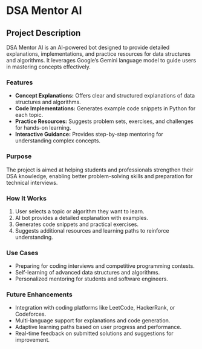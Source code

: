 

# DSA Mentor AI

## Project Description

DSA Mentor AI is an AI-powered bot designed to provide detailed explanations, implementations, and practice resources for data structures and algorithms. It leverages Google’s Gemini language model to guide users in mastering concepts effectively.

### Features

- **Concept Explanations:** Offers clear and structured explanations of data structures and algorithms.
- **Code Implementations:** Generates example code snippets in Python for each topic.
- **Practice Resources:** Suggests problem sets, exercises, and challenges for hands-on learning.
- **Interactive Guidance:** Provides step-by-step mentoring for understanding complex concepts.

### Purpose

The project is aimed at helping students and professionals strengthen their DSA knowledge, enabling better problem-solving skills and preparation for technical interviews.

### How It Works

1. User selects a topic or algorithm they want to learn.
2. AI bot provides a detailed explanation with examples.
3. Generates code snippets and practical exercises.
4. Suggests additional resources and learning paths to reinforce understanding.

### Use Cases

- Preparing for coding interviews and competitive programming contests.
- Self-learning of advanced data structures and algorithms.
- Personalized mentoring for students and software engineers.

### Future Enhancements

- Integration with coding platforms like LeetCode, HackerRank, or Codeforces.
- Multi-language support for explanations and code generation.
- Adaptive learning paths based on user progress and performance.
- Real-time feedback on submitted solutions and suggestions for improvement.
